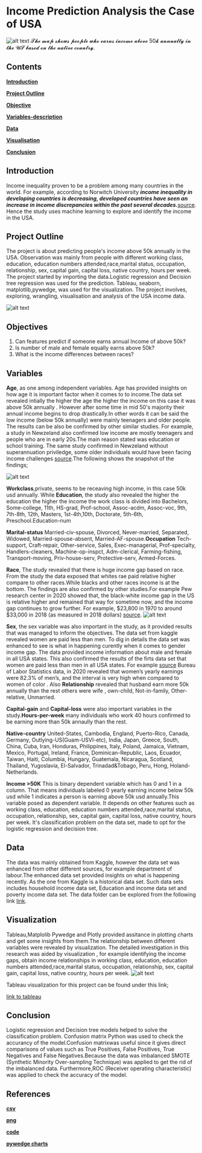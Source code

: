 # Income Prediction Analysis the Case of USA

![alt text](https://github.com/petergeorge649/US-Income-Distribution/blob/main/png/map.png)
    𝓣𝓱𝓮 𝓶𝓪𝓹 𝓼𝓱𝓸𝔀𝓼 𝓹𝓮𝓸𝓹𝓵𝓮 𝔀𝓱𝓸 𝓮𝓪𝓻𝓷𝓼 𝓲𝓷𝓬𝓸𝓶𝓮 𝓪𝓫𝓸𝓿𝓮 50𝓴 𝓪𝓷𝓷𝓾𝓪𝓵𝓵𝔂 𝓲𝓷 𝓽𝓱𝓮 𝓤𝓢 𝓫𝓪𝓼𝓮𝓭 𝓸𝓷 𝓽𝓱𝓮 𝓷𝓪𝓽𝓲𝓿𝓮 𝓬𝓸𝓾𝓷𝓽𝓻𝔂.

## **Contents**

**[Introduction](#introduction)**

**[Project Outline](#project-outline)**

**[Objective](#objective)**

**[Variables-description](#variables-description)**

**[Data](#data)**

**[Visualisation](#visualisation)**

**[Conclusion](#conclusion)**

## Introduction
Income inequality proven to be a problem among many countries in the world. For example, according to Norwitch University ***income inequality in developing countries is decreasing, developed countries have seen an increase in income discrepancies within the past several decades.***[source](https://online.norwich.edu/academic-programs/resources/global-economic-inequality%E2%80%93and-what-might-be-done-about-it#:~:text=Even%20though%20income%20inequality%20in,%2410%2C000%20USD%20in%20total%20wealth.). Hence the study uses machine learning to explore and identify the income in the USA.

## Project Outline
The project is about predicting people's income above 50k annually in the USA. Observation was mainly from people with different working class, education, education numbers attended,race,marital status, occupation, relationship, sex, capital gain, capital loss, native country, hours per week. The project started by importing the data.Logistic regression and Decision tree regression was used for the prediction. Tableau, seaborn, matplotlib,pywedge, was used for the visualization. The project involves, exploring, wrangling, visualisation and analysis of the USA income data.

![alt text](https://github.com/petergeorge649/US-Income-Distribution/blob/main/png/Peter.png)

## Objectives
1. Can features predict if someone earns annual Income of above 50k?
2. Is number of male and female equally earns above 50k?
3. What is the income differences between races?


## Variables

 **Age**, as one among independent variables. Age has provided insights on how age it is important factor when it comes to to income.The data set revealed intially the higher the age the higher the income on this case it was above 50k annually . However after some time in mid 50's majority their annual income begins to drop drastically.In other words it can be said the low income (below 50k annually) were mainly teenagers and older people. The results can be also be confirmed by other similar studies. For example, a study in Newzeland also confirmed low income are mostly teenagers and people who are in early 20s.The main reason stated was education or school training. The same study confirmed in Newzeland without superannuation priviledge, some older individuals would have been facing income challenges [source](https://teara.govt.nz/en/income-and-wealth-distribution/page-4).The following shows the snapshot of the findings;
 
![alt text](https://github.com/petergeorge649/US-Income-Distribution/blob/main/png/age..png)

 **Workclass**,private, seems to be receaving high income, in this case 50k usd annually. While **Education**, the study also revealed the higher the education the higher the income the work class is divided into Bachelors, Some-college, 11th, HS-grad, Prof-school, Assoc-acdm, Assoc-voc, 9th, 7th-8th, 12th, Masters, 1st-4th,10th, Doctorate, 5th-6th, Preschool.Education-num


  **Marital-status** Married-civ-spouse, Divorced, Never-married, Separated, Widowed, Married-spouse-absent, Married-AF-spouse.**Occupation** Tech-support, Craft-repair, Other-service, Sales, Exec-managerial, Prof-specialty, Handlers-cleaners, Machine-op-inspct, Adm-clerical, Farming-fishing, Transport-moving, Priv-house-serv, Protective-serv, Armed-Forces.

   **Race**, The study revealed that there is huge income gap based on race. From the study the data exposed that whites rae paid relative higher compare to other races.While blacks and other races income is at the bottom. The findings are also confirmed by other studies.For example Pew research center in 2020 showed that, the black-white income gap in the US is relative higher and remained that way for sometime now, and the income gap continues to grow further. For example, $23,800 in 1970 to around $33,000 in 2018 (as measured in 2018 dollars) [source](https://www.pewresearch.org/fact-tank/2020/02/07/6-facts-about-economic-inequality-in-the-u-s/). 
   ![alt text](https://github.com/petergeorge649/US-Income-Distribution/blob/main/png/race.png)

  **Sex**, the sex variable was also important in the study, as it provided results that was managed to inform the objectives. The data set from kaggle revealed women are paid less than men. To dig in details the data set was enhanced to see is what in happening curently when it comes to gender income gap. The data provided income information about male and female in all USA states. This also confirmed the results of the firts data set that women are paid less than men in all USA states. For example [source](https://blog.dol.gov/2021/03/19/5-facts-about-the-state-of-the-gender-pay-gap#:~:text=Women%20earn%2082%20cents%20for,for%20many%20women%20of%20color) Bureau of Labor Statistics data, in 2020 revealed that women’s yearly earnings were 82.3% of men’s, and the interval is very high when compared to women of color . Also **Relationship** revealed that husband earn more 50k annually than the rest others were wife , own-child, Not-in-family, Other-relative, Unmarried.

**Capital-gain** and **Capital-loss** were also important variables in the study.**Hours-per-week** many individuals who work 40 hours confirmed to be earning more than 50k annaully than the rest.

**Native-country** United-States, Cambodia, England, Puerto-Rico, Canada, Germany, Outlying-US(Guam-USVI-etc), India, Japan, Greece, South, China, Cuba, Iran, Honduras, Philippines, Italy, Poland, Jamaica, Vietnam, Mexico, Portugal, Ireland, France, Dominican-Republic, Laos, Ecuador, Taiwan, Haiti, Columbia, Hungary, Guatemala, Nicaragua, Scotland, Thailand, Yugoslavia, El-Salvador, Trinadad&Tobago, Peru, Hong, Holand-Netherlands.

**Income >50K** This is binary dependent variable which has 0 and 1 in a column. That means individuals labeled 0 yearly earning income below 50k usd while 1 indicates a person is earning above 50k usd annually.This variable posed as dependent variable. It depends on other features such as working class, education, education numbers attended,race,marital status, occupation, relationship, sex, capital gain, capital loss, native country, hours per week. It's classification problem on the data set, made to opt for the logistic regression and decision tree.

## Data
The data was mainly obtained from Kaggle, however the data set was enhanced from other different sources, for example department of labour.The enhanced data set provided insights on what is happening recently. As the one from Kaggle is a historical data set. Such data sets includes household income data set, Education and income data set and poverty income data set. The data folder can be explored from the following link [link](https://teara.govt.nz/en/income-and-wealth-distribution/page-4). 

## Visualization
Tableau,Matplolib Pywedge and Plotly provided assitance in plotting charts and get some insights from them.The relationship between different variables were revealed by visualization. The detailed investigation in this research was aided by visualization , for example identifying the income gaps, obtain income relationships in working class, education, education numbers attended,race,marital status, occupation, relationship, sex, capital gain, capital loss, native country, hours per week. 
![alt text](https://github.com/petergeorge649/US-Income-Distribution/blob/main/png/right%20dashboard.png)

Tableau visualization for this project can be found under this link;

[link to tableau](https://public.tableau.com/profile/peter.george.ngugulu#!/vizhome/Income_16213356544040/Dashboard1)

## Conclusion
Logistic regression and Decision tree models helped to solve the classification problem. Confusion matrix Python was used to check the accurancy of the model.Confusion matrixwas useful since it gives direct comparisons of values such as True Positives, False Positives, True Negatives and False Negatives.Because the data was imbalanced SMOTE (Synthetic Minority Over-sampling Technique) was applied to get the rid of the imbalanced data. Furthermore,ROC (Receiver operating characteristic) was applied to check the accuracy of the model. 

## References
**[csv](https://github.com/petergeorge649/US-Income-Distribution/tree/main/csv)**

**[png](https://github.com/petergeorge649/US-Income-Distribution/tree/main/png)**

**[code](https://github.com/petergeorge649/US-Income-Distribution/tree/main/code)**

**[pywedge charts](https://github.com/petergeorge649/US-Income-Distribution/tree/main/pywedge%20charts)**



